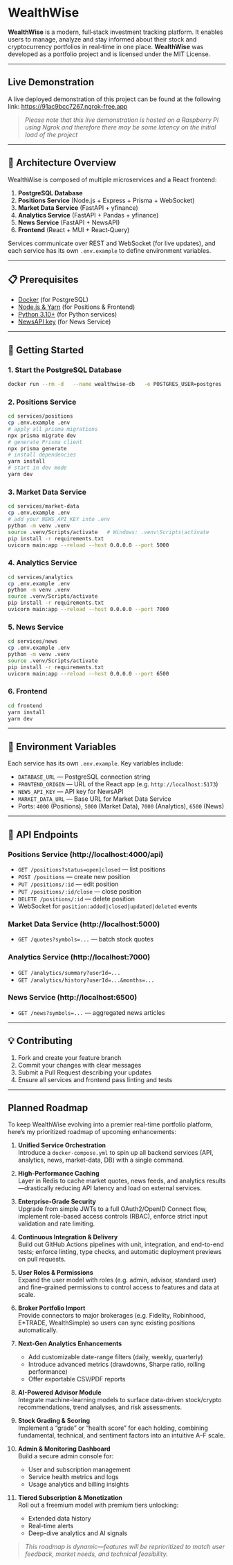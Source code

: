 # WealthWise

**WealthWise** is a modern, full‐stack investment tracking platform. It enables users to manage, analyze and stay informed about their stock and cryptocurrency portfolios in real-time in one place. **WealthWise** was developed as a portfolio project and is licensed under the MIT License.

---

## Live Demonstration

A live deployed demonstration of this project can be found at the following link:
https://91ac9bcc7267.ngrok-free.app

> _Please note that this live demonstration is hosted on a Raspberry Pi using Ngrok and therefore there may be some latency on the initial load of the project_

---

## 🚀 Architecture Overview

WealthWise is composed of multiple microservices and a React frontend:

1. **PostgreSQL Database**  
2. **Positions Service** (Node.js + Express + Prisma + WebSocket)  
3. **Market Data Service** (FastAPI + yfinance)  
4. **Analytics Service** (FastAPI + Pandas + yfinance)  
5. **News Service** (FastAPI + NewsAPI)  
6. **Frontend** (React + MUI + React‑Query)

Services communicate over REST and WebSocket (for live updates), and each service has its own `.env.example` to define environment variables.

---

## 📋 Prerequisites

- [Docker](https://www.docker.com/) (for PostgreSQL)
- [Node.js & Yarn](https://nodejs.org/) (for Positions & Frontend)
- [Python 3.10+](https://www.python.org/) (for Python services)
- [NewsAPI key](https://newsapi.org/) (for News Service)

---

## 🔧 Getting Started

### 1. Start the PostgreSQL Database

```bash
docker run --rm -d   --name wealthwise-db   -e POSTGRES_USER=postgres   -e POSTGRES_PASSWORD=postgres   -e POSTGRES_DB=wealthwise   -p 5432:5432   postgres:15
```

### 2. Positions Service

```bash
cd services/positions
cp .env.example .env
# apply all prisma migrations
npx prisma migrate dev
# generate Prisma client
npx prisma generate
# install dependencies
yarn install
# start in dev mode
yarn dev
```

### 3. Market Data Service

```bash
cd services/market-data
cp .env.example .env
# add your NEWS_API_KEY into .env
python -m venv .venv
source .venv/Scripts/activate   # Windows: .venv\Scripts\activate
pip install -r requirements.txt
uvicorn main:app --reload --host 0.0.0.0 --port 5000
```

### 4. Analytics Service

```bash
cd services/analytics
cp .env.example .env
python -m venv .venv
source .venv/Scripts/activate
pip install -r requirements.txt
uvicorn main:app --reload --host 0.0.0.0 --port 7000
```

### 5. News Service

```bash
cd services/news
cp .env.example .env
python -m venv .venv
source .venv/Scripts/activate
pip install -r requirements.txt
uvicorn main:app --reload --host 0.0.0.0 --port 6500
```

### 6. Frontend

```bash
cd frontend
yarn install
yarn dev
```

---

## 📝 Environment Variables

Each service has its own `.env.example`. Key variables include:

- `DATABASE_URL` — PostgreSQL connection string  
- `FRONTEND_ORIGIN` — URL of the React app (e.g. `http://localhost:5173`)  
- `NEWS_API_KEY` — API key for NewsAPI  
- `MARKET_DATA_URL` — Base URL for Market Data Service  
- Ports: `4000` (Positions), `5000` (Market Data), `7000` (Analytics), `6500` (News)

---

## 📡 API Endpoints

### Positions Service (http://localhost:4000/api)
- `GET /positions?status=open|closed` — list positions  
- `POST /positions` — create new position  
- `PUT /positions/:id` — edit position  
- `PUT /positions/:id/close` — close position  
- `DELETE /positions/:id` — delete position  
- WebSocket for `position:added|closed|updated|deleted` events  

### Market Data Service (http://localhost:5000)
- `GET /quotes?symbols=...` — batch stock quotes  

### Analytics Service (http://localhost:7000)
- `GET /analytics/summary?userId=...`  
- `GET /analytics/history?userId=...&months=...`  

### News Service (http://localhost:6500)
- `GET /news?symbols=...` — aggregated news articles  

---

## 💡 Contributing

1. Fork and create your feature branch  
2. Commit your changes with clear messages  
3. Submit a Pull Request describing your updates  
4. Ensure all services and frontend pass linting and tests  

---

## Planned Roadmap

To keep WealthWise evolving into a premier real-time portfolio platform, here’s my prioritized roadmap of upcoming enhancements:

1. **Unified Service Orchestration**  
   Introduce a `docker-compose.yml` to spin up all backend services (API, analytics, news, market-data, DB) with a single command.

2. **High-Performance Caching**  
   Layer in Redis to cache market quotes, news feeds, and analytics results—drastically reducing API latency and load on external services.

3. **Enterprise-Grade Security**  
   Upgrade from simple JWTs to a full OAuth2/OpenID Connect flow, implement role-based access controls (RBAC), enforce strict input validation and rate limiting.

4. **Continuous Integration & Delivery**  
   Build out GitHub Actions pipelines with unit, integration, and end-to-end tests; enforce linting, type checks, and automatic deployment previews on pull requests.

5. **User Roles & Permissions**  
   Expand the user model with roles (e.g. admin, advisor, standard user) and fine-grained permissions to control access to features and data at scale.

6. **Broker Portfolio Import**  
   Provide connectors to major brokerages (e.g. Fidelity, Robinhood, E*TRADE, WealthSimple) so users can sync existing positions automatically.

7. **Next-Gen Analytics Enhancements**  
   - Add customizable date-range filters (daily, weekly, quarterly)  
   - Introduce advanced metrics (drawdowns, Sharpe ratio, rolling performance)  
   - Offer exportable CSV/PDF reports

8. **AI-Powered Advisor Module**  
   Integrate machine-learning models to surface data-driven stock/crypto recommendations, trend analyses, and risk assessments.

9. **Stock Grading & Scoring**  
   Implement a “grade” or “health score” for each holding, combining fundamental, technical, and sentiment factors into an intuitive A–F scale.

10. **Admin & Monitoring Dashboard**  
    Build a secure admin console for:  
    - User and subscription management  
    - Service health metrics and logs  
    - Usage analytics and billing insights

11. **Tiered Subscription & Monetization**  
    Roll out a freemium model with premium tiers unlocking:  
    - Extended data history  
    - Real-time alerts  
    - Deep-dive analytics and AI signals  

> _This roadmap is dynamic—features will be reprioritized to match user feedback, market needs, and technical feasibility._